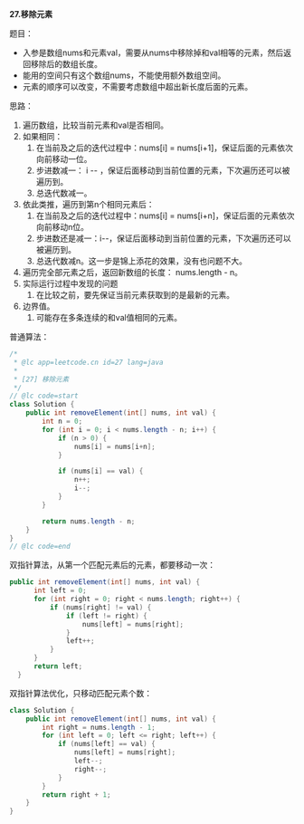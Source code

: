 **27.移除元素**

题目：

- 入参是数组nums和元素val，需要从nums中移除掉和val相等的元素，然后返回移除后的数组长度。
- 能用的空间只有这个数组nums，不能使用额外数组空间。
- 元素的顺序可以改变，不需要考虑数组中超出新长度后面的元素。

思路：

1. 遍历数组，比较当前元素和val是否相同。
2. 如果相同：
   1. 在当前及之后的迭代过程中：nums[i] = nums[i+1]，保证后面的元素依次向前移动一位。
   2. 步进数减一： i -- ，保证后面移动到当前位置的元素，下次遍历还可以被遍历到。
   3. 总迭代数减一。
3. 依此类推，遍历到第n个相同元素后：
   1. 在当前及之后的迭代过程中：nums[i] = nums[i+n]，保证后面的元素依次向前移动n位。
   2. 步进数还是减一：i--，保证后面移动到当前位置的元素，下次遍历还可以被遍历到。
   3. 总迭代数减n。这一步是锦上添花的效果，没有也问题不大。
4. 遍历完全部元素之后，返回新数组的长度： nums.length - n。
5. 实际运行过程中发现的问题
   1. 在比较之前，要先保证当前元素获取到的是最新的元素。
6. 边界值。
   1. 可能存在多条连续的和val值相同的元素。

普通算法：

```java
/*
 * @lc app=leetcode.cn id=27 lang=java
 *
 * [27] 移除元素
 */
// @lc code=start
class Solution {
    public int removeElement(int[] nums, int val) {
        int n = 0;
        for (int i = 0; i < nums.length - n; i++) {
            if (n > 0) {
                nums[i] = nums[i+n];
            }

            if (nums[i] == val) {
                n++;
                i--;
            }
        }

        return nums.length - n;
    }
}
// @lc code=end
```

双指针算法，从第一个匹配元素后的元素，都要移动一次：

```java
public int removeElement(int[] nums, int val) {
      int left = 0;
      for (int right = 0; right < nums.length; right++) {
          if (nums[right] != val) {
              if (left != right) {
                  nums[left] = nums[right];
              }
              left++;
          } 
      }
      return left;
  }
```

双指针算法优化，只移动匹配元素个数：

 ```java
 class Solution {
     public int removeElement(int[] nums, int val) {
         int right = nums.length - 1;
         for (int left = 0; left <= right; left++) {
             if (nums[left] == val) {
                 nums[left] = nums[right];
                 left--;
                 right--;
             }
         }
         return right + 1;
     }
 }
 ```


